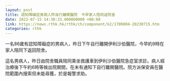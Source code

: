 ```yaml
---
layout: post
title: 認知障礙症男病人昨自行離開醫院　今早家人陪同返院舍
date: 2023-07-15 14:30:33.000000000 +08:00
link: https://news.rthk.hk/rthk/ch/component/k2/1709004-20230715.htm
categories: rthk
---
```


一名86歲有認知障礙症的男病人，昨日下午自行離開伊利沙伯醫院，今早約9時在家人陪同下返回院舍。

這名男病人，昨日由院舍職員陪同乘坐救護車到伊利沙伯醫院急症室求診。病人經治療後下午約6時等候出院期間，在未有通知下自行離開醫院。院方派保安員在醫院範圍內搜索但未能尋獲，於是報警求助。
